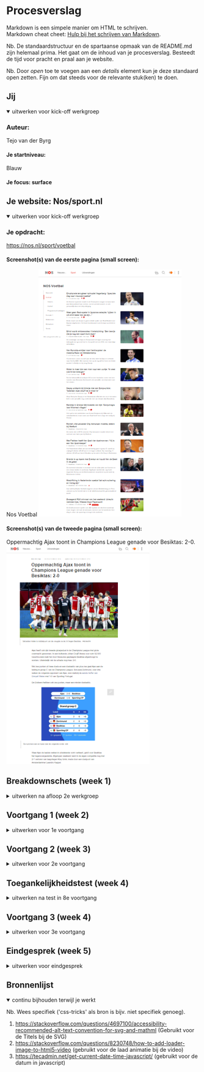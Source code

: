 # Procesverslag
Markdown is een simpele manier om HTML te schrijven.  
Markdown cheat cheet: [Hulp bij het schrijven van Markdown](https://github.com/adam-p/markdown-here/wiki/Markdown-Cheatsheet).

Nb. De standaardstructuur en de spartaanse opmaak van de README.md zijn helemaal prima. Het gaat om de inhoud van je procesverslag. Besteedt de tijd voor pracht en praal aan je website.

Nb. Door *open* toe te voegen aan een *details* element kun je deze standaard open zetten. Fijn om dat steeds voor de relevante stuk(ken) te doen.





## Jij

<details open>
<summary>uitwerken voor kick-off werkgroep</summary>

### Auteur:
Tejo van der Byrg

#### Je startniveau:
Blauw

#### Je focus:  surface
 
</details>





## Je website: Nos/sport.nl

<details open>
<summary>uitwerken voor kick-off werkgroep</summary>

### Je opdracht:
https://nos.nl/sport/voetbal

#### Screenshot(s) van de eerste pagina (small screen): 
Nos Voetbal 
<img src="images/voorbeeld1.png" width="375px" alt="omschrijving van de pagina">

#### Screenshot(s) van de tweede pagina (small screen):
Oppermachtig Ajax toont in Champions League genade voor Besiktas: 2-0.
<img src="images/voorbeeld2.png" width="375px" alt="omschrijving van de pagina">
 
</details>





## Breakdownschets (week 1)

<details>
<summary>uitwerken na afloop 2e werkgroep</summary>

### de hele pagina: 
<img src="images/breakdownschets.png" width="375px" alt="breakdown van de hele pagina">

</details>





## Voortgang 1 (week 2)

<details>
<summary>uitwerken voor 1e voortgang</summary>

### Stand van zaken


1.Ervoor zorgen dat de Header altijd zichtbaar is bovenin zonder dat het overlapt met de tekst op de main.
<img src="images/probleem1.png" width="375px" alt="Header overlapt met main">
code Header:
    position: fixed;
    display: flex;
    justify-content: space-around;
    background-color: white;
    margin-bottom: 1em;


### Agenda voor meeting
samen met je groepje opstellen

| student 1      | student 2          | student 3    | student 4        |
| ---            | ---                | ---          | ---              |
| dit bespreken  | en dit             | en ik dit    | en dan ik dat    |
| en dat ook nog | dit als er tijd is | nog een punt | dit wil ik zeker |
| ...            | ...                | ...          | ...              |


### Verslag van meeting
hier na afloop snel de uitkomsten van de meeting vastleggen

- Flexblox gebruiken ipv positions.
- z-index in de header gebruiken.
- eerst html afmaken dan beginnen met css.
- de O van NOS in een span zetten en dan rode kleur geven.

</details>





## Voortgang 2 (week 3)

<details>
<summary>uitwerken voor 2e voortgang</summary>

### Stand van zaken
IK heb de feedback van week 2 verwerkt, heb extra html/css toegevoegd, Heb een day/light modus aangemaakt en ik heb mijn eerste hamburger menu af.


### Agenda voor meeting
samen met je groepje opstellen

| student 1      | student 2          | student 3    | student 4        |
| ---            | ---                | ---          | ---              |
| dit bespreken  | en dit             | en ik dit    | en dan ik dat    |
| en dat ook nog | dit als er tijd is | nog een punt | dit wil ik zeker |
| ...            | ...                | ...          | ...              |


### Verslag van meeting
hier na afloop snel de uitkomsten van de meeting vastleggen


- Het Hamburger menu laten verschijnen op een andere manier.
- Hamburger menu met mouse over niet met click event.
- Id mainheader weghalen.

</details>





## Toegankelijkheidstest (week 4)

<details>
<summary>uitwerken na test in 8e voortgang</summary>

### Bevindingen
Lijst met je bevindingen die in de test naar voren kwamen:

#### Screen reader SVG.
Bij de screenreader merkte ik dat de SVG,s werden voorgelezen als 'afbeelding'. Ik heb geprobeerd dat te fixen met een alt tag maar die mag je niet bij een svg zetten.


#### Darkmode bij oog beperkingen.
Bij de oog beperkingen viel op dat de darkmode makkelijker te lezen was dan light mode. 



#### Toetsenbord. 
Site is met toetsenbord goed bestuurbaar.


#### Met schok is de site moeilijk te besturen. 
Met de schok is de site heel moeilijk te besturen het beste hier tegen zou zijn om voice control te gebruiker maar weet niet hoe ik dat moet doen.

</details>





## Voortgang 3 (week 4)

<details>
<summary>uitwerken voor 3e voortgang</summary>

### Stand van zaken
Ik heb deze week een start gemaakt aan de 2de pagina waarin ik ook een video heb ingezet. Daarnaast is de site nu ook toegankelijk.


### Agenda voor meeting
samen met je groepje opstellen

| student 1      | student 2          | student 3    | student 4        |
| ---            | ---                | ---          | ---              |
| dit bespreken  | en dit             | en ik dit    | en dan ik dat    |
| en dat ook nog | dit als er tijd is | nog een punt | dit wil ik zeker |
| ...            | ...                | ...          | ...              |


### Verslag van meeting
hier na afloop snel de uitkomsten van de meeting vastleggen

- Svg alt doormiddel van <titel>
- laad animatie video door poster
- Height:auto; bij de afbeelding in de sections 

</details>





## Eindgesprek (week 5)

<details>
<summary>uitwerken voor eindgesprek</summary>

### Stand van zaken
Het laatste gedeelte ging goed en ik ben best tevreden over het eind resultaat met name over het haloween thema.
Op 31 oktober krijgt de site een haloween thema.
Voor de rest ben ik ook tevreden over het laadscherm van de video en de laatste styling.

### Belangrijke dingen
1. Om van de ene pagina naar de andere pagina te navigeren kan beste moeilijk zijn. De index.html is te vinden door in de navigatie op sport te drukken en dan bij het hamburger menu op voetbal te drukken.
De 2de pagina is te vinden door op de index.html pagina te drukken op de bovenste section degene die over Ajax Besiktas gaat.
2. Als ik wat dingen aan de site zou toevoegen zijn het voicecontrol en de video laadscherm zoals bij de echte site.

### Surface plane
Ik heb bij de surface plane de volgende 6 dingen gedaan 
1. Day/light modus. 
2. Dom manipulatie (foto die wisselt bij de day/light modus knop).
3. Video.
4. Animatie (laad animatie video).
5. Custom theme (de site heeft een haloween theme).
6. Advanced positioning (z-index).

</details>





## Bronnenlijst

<details open>
<summary>continu bijhouden terwijl je werkt</summary>

Nb. Wees specifiek ('css-tricks' als bron is bijv. niet specifiek genoeg).

1. https://stackoverflow.com/questions/4697100/accessibility-recommended-alt-text-convention-for-svg-and-mathml (Gebruikt voor de Titels bij de SVG)
2. https://stackoverflow.com/questions/8230748/how-to-add-loader-image-to-html5-video (gebruikt voor de laad animatie bij de video)
3. https://tecadmin.net/get-current-date-time-javascript/ (gebruikt voor de datum in javascript)

</details>